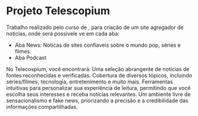 # Projeto Telescopium

Trabalho realizado pelo curso de , para criação de um site agregador de noticias, onde será possivele ve em cada aba:

- Aba News: Noticas de sites confiaveis sobre o mundo pop, séries e filmes.
- Aba Podcast




No Telecospium, você encontrará:
Uma seleção abrangente de notícias de fontes reconhecidas e verificadas.
Cobertura de diversos tópicos, incluindo séries/filmes, tecnologia, entretenimento e muito mais.
Ferramentas intuitivas para personalizar sua experiência de leitura, permitindo que você escolha seus interesses e receba notícias relevantes.
Um ambiente livre de sensacionalismo e fake news, priorizando a precisão e a credibilidade das informações compartilhadas.

### 
